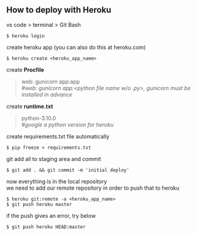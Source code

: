 ## How to deploy with Heroku
vs code > terminal > Git Bash
```
$ heroku login
```
create heroku app (you can also do this at heroku.com)
```
$ heroku create <heroku_app_name>
```
create **Procfile** 
> web: gunicorn app:app \
> *#web: gunicorn app:<python file name w/o .py>, gunicorn must be installed in advance*

create **runtime.txt** 
> python-3.10.0 \
> *#google a python version for heroku*

create requirements.txt file automatically
```
$ pip freeze > requirements.txt 
```
git add all to staging area and commit
```
$ git add . && git commit -m 'initial deploy'
```
now everything is in the local repository \
we need to add our remote repository in order to push that to heroku
```
$ heroku git:remote -a <heroku_app_name>
$ git push heroku master 
```
if the push gives an error, try below
```
$ git push heroku HEAD:master
```
